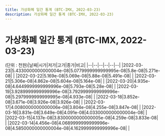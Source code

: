 ```yaml
---
title: 가상화폐 일간 통계 (BTC-IMX, 2022-03-23)
description: 가상화폐 일간 통계 (BTC-IMX, 2022-03-23)
---
```


가상화폐 일간 통계 (BTC-IMX, 2022-03-23)
===

(단위 : 천원)|날짜|시가|저가|고가|종가|비고|
|--|--|--|--|--|--|
|2022-03-23|5.4330000000000004e-08|5.0779999999999995e-08|5.8e-08|5.271e-08|    |
|2022-03-22|5.169e-08|5.069e-08|5.88e-08|5.491e-08|    |
|2022-03-21|5.306e-08|4.862e-08|5.604e-08|5.164e-08|    |
|2022-03-20|4.935e-08|4.6449999999999996e-08|5.793e-08|5.28e-08|    |
|2022-03-19|3.9289999999999996e-08|3.7929999999999996e-08|5.2979999999999995e-08|4.933e-08|    |
|2022-03-18|3.852e-08|3.671e-08|3.926e-08|3.926e-08|    |
|2022-03-17|4.0080000000000006e-08|3.804e-08|4.255e-08|3.847e-08|    |
|2022-03-16|3.831e-08|3.649e-08|4.091e-08|4.0330000000000004e-08|    |
|2022-03-15|4.137e-08|3.8300000000000005e-08|4.259e-08|3.833e-08|    |
|2022-03-14|4.456e-08|4.0689999999999996e-08|4.5850000000000004e-08|4.1629999999999996e-08|    |

